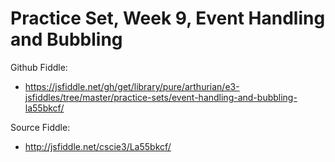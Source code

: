 # Practice Set, Week 9, Event Handling and Bubbling

Github Fiddle:
- https://jsfiddle.net/gh/get/library/pure/arthurian/e3-jsfiddles/tree/master/practice-sets/event-handling-and-bubbling-la55bkcf/

Source Fiddle:
- http://jsfiddle.net/cscie3/La55bkcf/

